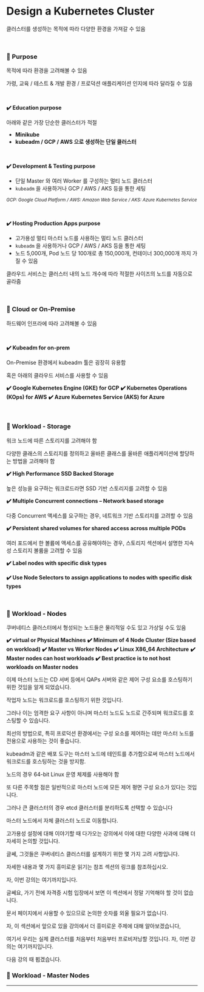 # Design a Kubernetes Cluster

클러스터를 생성하는 목적에 따라 다양한 환경을 가져갈 수 있음 

<br>

### 📌 Purpose

목적에 따라 환경을 고려해볼 수 있음

가령, 교육 / 테스트 & 개발 환경 / 프로덕션 애플리케이션 인지에 따라 달라질 수 있음

<br>

**✔️ Education purpose**

아래와 같은 가장 단순한 클러스터가 적절

- **Minikube** 
- **kubeadm / GCP / AWS 으로 생성하는 단일 클러스터**

<br>

**✔️ Development & Testing purpose**

- 단일 Master 와 여러 Worker 를 구성하는 멀티 노드 클러스터
- `kubeadm` 을 사용하거나 GCP / AWS / AKS 등을 통한 세팅 

<i><small> GCP: Google Cloud Platform / AWS: Amazon Web Service / AKS: Azure Kubernetes Service</small></i>

<br>

**✔️ Hosting Production Apps purpose**


- 고가용성 멀티 마스터 노드를 사용하는 멀티 노드 클러스터
- `kubeadm` 을 사용하거나 GCP / AWS / AKS 등을 통한 세팅
- 노드 5,000개, Pod 노드 당 100개로 총 150,000개, 컨테이너 300,000개 까지 가질 수 있음

클라우드 서비스는 클러스터 내의 노드 개수에 따라 적절한 사이즈의 노드를 자동으로 골라줌

<br>

### 📌 Cloud or On-Premise

하드웨어 인프라에 따라 고려해볼 수 있음

<br>

**✔️ Kubeadm for on-prem**

On-Premise 환경에서 kubeadm 툴은 굉장히 유용함

혹은 아래의 클라우드 서비스를 사용할 수 있음

**✔️ Google Kubernetes Engine (GKE) for GCP**
**✔️ Kubernetes Operations (KOps) for AWS**
**✔️ Azure Kubernetes Service (AKS) for Azure**

<br>

### 📌 Workload - Storage

워크 노드에 따른 스토리지를 고려해야 함

다양한 클래스의 스토리지를 정의하고 올바른 클래스를 올바른 애플리케이션에 할당하는 방법을 고려해야 함

**✔️ High Performance SSD Backed Storage**

높은 성능을 요구하는 워크로드라면 SSD 기반 스토리지를 고려할 수 있음

**✔️ Multiple Concurrent connections – Network based storage**

다중 Concurrent 액세스를 요구하는 경우, 네트워크 기반 스토리지를 고려할 수 있음

**✔️ Persistent shared volumes for shared access across multiple PODs**

여러 포드에서 한 볼륨에 액세스를 공유해야하는 경우, 스토리지 섹션에서 설명한 지속성 스토리지 볼륨을 고려할 수 있음

**✔️ Label nodes with specific disk types**

**✔️ Use Node Selectors to assign applications to nodes with specific disk types**

<br>

### 📌 Workload - Nodes

쿠버네티스 클러스터에서 형성되는 노드들은 물리적일 수도 있고 가상일 수도 있음

**✔️ virtual or Physical Machines**
**✔️ Minimum of 4 Node Cluster (Size based on workload)**
**✔️ Master vs Worker Nodes**
**✔️ Linux X86_64 Architecture**
**✔️ Master nodes can host workloads**
**✔️ Best practice is to not host workloads on Master nodes**


이제 마스터 노드는 CD 서버 등에서 QAPs 서버와 같은 제어 구성 요소를 호스팅하기 위한 것임을 알게 되었습니다.

작업자 노드는 워크로드를 호스팅하기 위한 것입니다.

그러나 이는 엄격한 요구 사항이 아니며 마스터 노드도 노드로 간주되며 워크로드를 호스팅할 수 있습니다.

최선의 방법으로, 특히 프로덕션 환경에서는 구성 요소를 제어하는 데만 마스터 노드를 전용으로 사용하는 것이 좋습니다.

kubeadm과 같은 배포 도구는 마스터 노드에 테인트를 추가함으로써 마스터 노드에서 워크로드를 호스팅하는 것을 방지함.

노드의 경우 64-bit Linux 운영 체제를 사용해야 함

또 다른 주목할 점은 일반적으로 마스터 노드에 모든 제어 평면 구성 요소가 있다는 것입니다.

그러나 큰 클러스터의 경우 etcd 클러스터를 분리하도록 선택할 수 있습니다

마스터 노드에서 자체 클러스터 노드로 이동합니다.

고가용성 설정에 대해 이야기할 때 다가오는 강의에서 이에 대한 다양한 사과에 대해 더 자세히 논의할 것입니다.

글쎄, 그것들은 쿠버네티스 클러스터를 설계하기 위한 몇 가지 고려 사항입니다.

자세한 내용과 몇 가지 흥미로운 읽기는 참조 섹션의 링크를 참조하십시오.

자, 이번 강의는 여기까지입니다.

글쎄요, 가기 전에 자격증 시험 입장에서 보면 이 섹션에서 정말 기억해야 할 것이 없습니다.

문서 페이지에서 사용할 수 있으므로 논의한 숫자를 외울 필요가 없습니다.

자, 이 섹션에서 앞으로 있을 강의에서 더 흥미로운 주제에 대해 알아보겠습니다,

여기서 우리는 실제 클러스터를 처음부터 처음부터 프로비저닝할 것입니다. 자, 이번 강의는 여기까지입니다.

다음 강의 때 뵙겠습니다.

### 📌 Workload - Master Nodes




---
